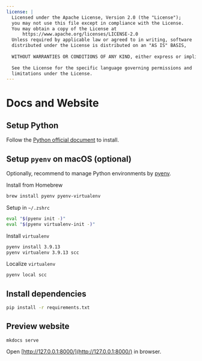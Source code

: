 ```yaml
---
license: |
  Licensed under the Apache License, Version 2.0 (the "License");
  you may not use this file except in compliance with the License.
  You may obtain a copy of the License at
      https://www.apache.org/licenses/LICENSE-2.0
  Unless required by applicable law or agreed to in writing, software
  distributed under the License is distributed on an "AS IS" BASIS,
  
  WITHOUT WARRANTIES OR CONDITIONS OF ANY KIND, either express or implied.
  
  See the License for the specific language governing permissions and
  limitations under the License.
---
```


Docs and Website
===

## Setup Python

Follow the [Python official document](https://wiki.python.org/moin/BeginnersGuide) to install.

## Setup `pyenv` on macOS (optional)

Optionally, recommend to manage Python environments by [pyenv](https://github.com/pyenv/pyenv).

Install from Homebrew

```bash
brew install pyenv pyenv-virtualenv
```

Setup in `~/.zshrc`

```bash
eval "$(pyenv init -)"
eval "$(pyenv virtualenv-init -)"
```

Install `virtualenv`

```bash
pyenv install 3.9.13
pyenv virtualenv 3.9.13 scc
```

Localize `virtualenv`

```bash
pyenv local scc
```

## Install dependencies

```bash
pip install -r requirements.txt
```

## Preview website

```
mkdocs serve
```

Open [http://127.0.0.1:8000/](http://127.0.0.1:8000/) in browser.
